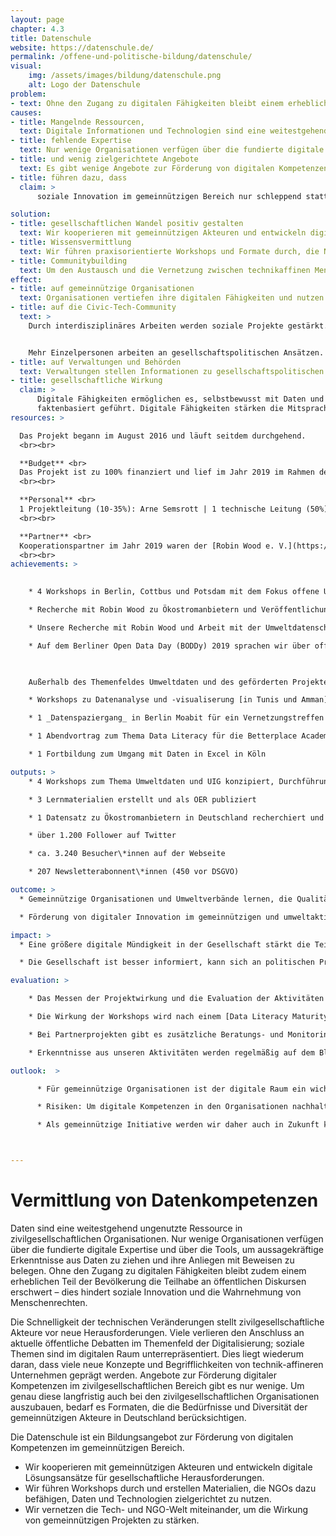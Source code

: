 ```yaml
---
layout: page
chapter: 4.3
title: Datenschule
website: https://datenschule.de/
permalink: /offene-und-politische-bildung/datenschule/
visual:
    img: /assets/images/bildung/datenschule.png
    alt: Logo der Datenschule
problem:
- text: Ohne den Zugang zu digitalen Fähigkeiten bleibt einem erheblichen Teil der Bevölkerung die Teilhabe an öffentlichen Diskursen erschwert – dies behindert soziale Innovation und die Wahrnehmung von Menschenrechten.
causes:
- title: Mangelnde Ressourcen,
  text: Digitale Informationen und Technologien sind eine weitestgehend ungenutzte Ressource in zivilgesellschaftlichen Organisationen.
- title: fehlende Expertise
  text: Nur wenige Organisationen verfügen über die fundierte digitale Expertise und die Tools, um aussagekräftige Erkenntnisse aus Daten zu ziehen und ihre Anliegen mit Beweisen zu belegen.
- title: und wenig zielgerichtete Angebote
  text: Es gibt wenige Angebote zur Förderung von digitalen Kompetenzen bei Erwachsenen im gemeinnützigen Bereich, die die Diversität und Organisationsstrukturen berücksichtigen.
- title: führen dazu, dass
  claim: >
      soziale Innovation im gemeinnützigen Bereich nur schleppend stattfindet. Zivilgesellschaftliche Organisationen können die Potenziale der Digitalisierung nicht ausreichend nutzen und sind mit den neuen Veränderungsprozessen oft überfordert.

solution:
- title: gesellschaftlichen Wandel positiv gestalten
  text: Wir kooperieren mit gemeinnützigen Akteuren und entwickeln digitale Lösungsansätze und Tools für gesellschaftliche Herausforderungen. Damit möchten wir Debatten anstoßen und neue Narrative für bestehende Herausforderungen schaffen.
- title: Wissensvermittlung
  text: Wir führen praxisorientierte Workshops und Formate durch, die NGOs dazu befähigen, Daten und Technologien zielgerichtet zu nutzen. Erkenntnisse aus den Projekten, Lernmaterialien und Best Practices werden frei zur Verfügung gestellt.
- title: Communitybuilding
  text: Um den Austausch und die Vernetzung zwischen technikaffinen Menschen und gesellschaftspolitischen Organisationen zu fördern, organisieren wir Veranstaltungen und setzen mit Partnern sowie unserer Community verschiedene Projekte um.
effect:
- title: auf gemeinnützige Organisationen
  text: Organisationen vertiefen ihre digitalen Fähigkeiten und nutzen digitale Informationen und Tools selbstbewusst bei der Planung und Umsetzung ihrer Projekte und Anliegen.
- title: auf die Civic-Tech-Community
  text: >
    Durch interdisziplinäres Arbeiten werden soziale Projekte gestärkt.


    Mehr Einzelpersonen arbeiten an gesellschaftspolitischen Ansätzen.
- title: auf Verwaltungen und Behörden
  text: Verwaltungen stellen Informationen zu gesellschaftspolitischen Themen besser aufbereitet zur Verfügung und fördern damit Transparenz und Rechenschaftspflicht.
- title: gesellschaftliche Wirkung
  claim: >
      Digitale Fähigkeiten ermöglichen es, selbstbewusst mit Daten und Technologien umzugehen. Durch den mündigen und reflektierten Umgang mit Daten und Technologien werden öffentliche Debatten zu sozialen Anliegen informierter und
      faktenbasiert geführt. Digitale Fähigkeiten stärken die Mitsprache und Teilhabe der Gesellschaft an politischen Entscheidungen und damit die politischen Partizipation insgesamt.
resources: >

  Das Projekt begann im August 2016 und läuft seitdem durchgehend.
  <br><br>

  **Budget** <br>
  Das Projekt ist zu 100% finanziert und lief im Jahr 2019 im Rahmen der Verbändeförderung des Bundesumweltministeriums und des Umweltbundesamtes unter dem Namen Umweltdatenschule. Das Budget für 2019 betrug 82.505,91 € inkl. einem Eigenanteil von 10%.
  <br><br>

  **Personal** <br>
  1 Projektleitung (10-35%): Arne Semsrott | 1 technische Leitung (50%): Lisa Passing |  1 Workshopkonzeption (70%): Lydia Böttcher/Maximilian Voigt | 1 Kommunikationsstelle (60-80%): Jasmin Helm/Maximiian Voigt
  <br><br>

  **Partner** <br>
  Kooperationspartner im Jahr 2019 waren der [Robin Wood e. V.](https://www.robinwood.de/) zum Thema Ökostrom in Deutschland sowie [FragDenStaat](../../open-government/fragdenstaat/) zum Schwerpunkt Umweltinformationsgesetz (UIG).
  <br><br>
achievements: >
    

    * 4 Workshops in Berlin, Cottbus und Potsdam mit dem Fokus offene Umweltdaten

    * Recherche mit Robin Wood zu Ökostromanbietern und Veröffentlichung des [Ökostromreport 2020](https://www.robinwood.de/oekostromreport)

    * Unsere Recherche mit Robin Wood und Arbeit mit der Umweltdatenschule stellten wir auf dem [36. Chaos Communication Congress in Leipzig](https://media.ccc.de/v/36c3-10682-das_bits_baume-sporangium#t=1612) und auf dem Hackathon der Naturfreunde Jugend in Berlin vor.

    * Auf dem Berliner Open Data Day (BODDy) 2019 sprachen wir über offene Umweltdaten.


   
    Außerhalb des Themenfeldes Umweltdaten und des geförderten Projektes fanden weitere Datenschule-Workshops statt:

    * Workshops zu Datenanalyse und -visualiserung [in Tunis und Amman](https://datenschule.de/blog/2020/02/Die-Datenschule-auf-Tour/) in Zusammenarbeit mit Global Project Partners e. V. und dem Digital Arabia Network

    * 1 _Datenspaziergang_ in Berlin Moabit für ein Vernetzungstreffen der Grünen

    * 1 Abendvortrag zum Thema Data Literacy für die Betterplace Academy 

    * 1 Fortbildung zum Umgang mit Daten in Excel in Köln

outputs: >
    * 4 Workshops zum Thema Umweltdaten und UIG konzipiert, Durchführung 8x

    * 3 Lernmaterialien erstellt und als OER publiziert

    * 1 Datensatz zu Ökostromanbietern in Deutschland recherchiert und als Open Data veröffentlicht

    * über 1.200 Follower auf Twitter

    * ca. 3.240 Besucher\*innen auf der Webseite

    * 207 Newsletterabonnent\*innen (450 vor DSGVO) 

outcome: >
  * Gemeinnützige Organisationen und Umweltverbände lernen, die Qualität von (ihren) Daten zu bewerten und zu verbessern. Sie nutzen digitale Methoden, Werkzeuge und Informationen zielgerichtet im Arbeitsalltag und beteiligen sich als Impulsgeber*innen an öffentlichen gesellschaftspolitischen Debatten.

  * Förderung von digitaler Innovation im gemeinnützigen und umweltaktivistischen Bereich

impact: >
  * Eine größere digitale Mündigkeit in der Gesellschaft stärkt die Teilhabe an gesellschaftspolitischen Fragestellungen und macht soziale Innovation möglich.

  * Die Gesellschaft ist besser informiert, kann sich an politischen Prozessen und Entscheidungen besser beteiligen. Dies stärkt die Demokratie.

evaluation: >

    * Das Messen der Projektwirkung und die Evaluation der Aktivitäten erfolgen nach zuvor festgelegten Qualitätsindikatoren.

    * Die Wirkung der Workshops wird nach einem [Data Literacy Maturity Modell](https://datenschule.de/files/workshops/DataLiteracy-MaturityModel-Datenschule.pdf) evaluiert (und bei z. B. Workshops eingesetzt).

    * Bei Partnerprojekten gibt es zusätzliche Beratungs- und Monitoringinstanzen mit externen Expert\*innen (Roundtables und Stakeholder-Dialoge, Interviews, Feedback-Runden).

    * Erkenntnisse aus unseren Aktivitäten werden regelmäßig auf dem Blog der Datenschule und der Referenzen-Seite zugänglich gemacht.

outlook:  >

      * Für gemeinnützige Organisationen ist der digitale Raum ein wichtiger Interaktionsort, den sie stärker mitdenken wollen. Das Angebot der Datenschule möchten wir zukünftig skalieren, um den Bedürfnissen der sozialen Organisationen flächendeckender zu begegnen.

      * Risiken: Um digitale Kompetenzen in den Organisationen nachhaltig zu stärken, bedarf es besserer Strukturen zur Förderung der praktischen Auseinandersetzung mit der Digitalisierung. 

      * Als gemeinnützige Initiative werden wir daher auch in Zukunft kostenlose Workshops und Lernformate anbieten, um die Beteiligung vieler Initiativen mit knappen Ressourcen zu ermöglichen. Dieser Hürde wird zudem versucht, durch das Aufbereiten aller notwendigen Inhalte und Konzepte und durch das Bereitstellen der Lernmaterialien unter freier Lizenz entgegenzuwirken. Workshopkonzepte sind zur Nachnutzung mit detaillierten Erläuterungen aufbereitet und können personenunabhängig umgesetzt werden.



---
```



# Vermittlung von Datenkompetenzen

Daten sind eine weitestgehend ungenutzte Ressource in zivilgesellschaftlichen Organisationen. Nur wenige Organisationen verfügen über die fundierte digitale Expertise und über die Tools, um aussagekräftige Erkenntnisse aus Daten zu ziehen und ihre Anliegen mit Beweisen zu belegen. Ohne den Zugang zu digitalen Fähigkeiten bleibt zudem einem erheblichen Teil der Bevölkerung die Teilhabe an öffentlichen Diskursen erschwert – dies hindert soziale Innovation und die Wahrnehmung von Menschenrechten.

Die Schnelligkeit der technischen Veränderungen stellt zivilgesellschaftliche Akteure vor neue Herausforderungen. Viele verlieren den Anschluss an aktuelle öffentliche Debatten im Themenfeld der Digitalisierung; soziale Themen sind im digitalen Raum unterrepräsentiert. Dies liegt wiederum daran, dass viele neue Konzepte und Begrifflichkeiten von technik-affineren Unternehmen geprägt werden. Angebote zur Förderung digitaler Kompetenzen im zivilgesellschaftlichen Bereich gibt es nur wenige. Um genau diese langfristig auch bei den zivilgesellschaftlichen Organisationen auszubauen, bedarf es Formaten, die die Bedürfnisse und Diversität der gemeinnützigen Akteure in Deutschland berücksichtigen.

Die Datenschule ist ein Bildungsangebot zur Förderung von digitalen Kompetenzen im gemeinnützigen Bereich.

* Wir kooperieren mit gemeinnützigen Akteuren und entwickeln digitale Lösungsansätze für gesellschaftliche Herausforderungen.
* Wir führen Workshops durch und erstellen Materialien, die NGOs dazu befähigen, Daten und Technologien zielgerichtet zu nutzen.
* Wir vernetzen die Tech- und NGO-Welt miteinander, um die Wirkung von gemeinnützigen Projekten zu stärken.
